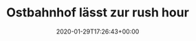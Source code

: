 ---
retweeted: false
source: <a href="http://www.samruston.co.uk" rel="nofollow">Flamingo for Android</a>
entities:
  hashtags: []
  symbols: []
  user_mentions: []
  urls: []
display_text_range:
- '0'
- '173'
favorite_count: '7'
id_str: '1222571788921704449'
truncated: false
retweet_count: '0'
id: '1222571788921704449'
created_at: Wed Jan 29 17:26:43 +0000 2020
favorited: false
full_text: |-
  Ostbahnhof lässt zur rush hour einfach mal die Feuerschutztore runter und schaltet die Entrauchungsanlage an.

  So schlecht riecht der Le Crobag Kaffee jetzt aber auch nicht.
lang: de
tags:
- pesos:twitter
date: '2020-01-29T17:26:43+00:00'
src: https://twitter.com/bascht/status/1222571788921704449
original_url: https://twitter.com/bascht/status/1222571788921704449
type: twitter_tweet
text: |-
  Ostbahnhof lässt zur rush hour einfach mal die Feuerschutztore runter und schaltet die Entrauchungsanlage an.

  So schlecht riecht der Le Crobag Kaffee jetzt aber auch nicht.
title: 'Ostbahnhof lässt zur rush hour '

---